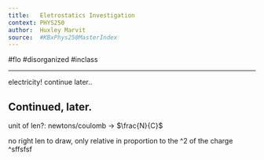 ```yaml
---
title:   Eletrostatics Investigation
context: PHYS250
author:  Huxley Marvit
source:  #KBxPhys250MasterIndex
---
```


#flo #disorganized #inclass

---

electricity! continue later..

## Continued, later.


unit of len?: newtons/coulomb -> $\frac{N}{C}$

no right len to draw, only relative 
in proportion to the ^2 of the charge 
^sffsfsf























